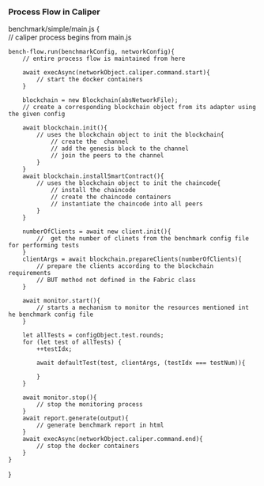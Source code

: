 ### Process Flow in Caliper

benchmark/simple/main.js {  
    // caliper process begins from main.js

    bench-flow.run(benchmarkConfig, networkConfig){
        // entire process flow is maintained from here

        await execAsync(networkObject.caliper.command.start){
            // start the docker containers
        }

        blockchain = new Blockchain(absNetworkFile);
        // create a corresponding blockchain object from its adapter using the given config

        await blockchain.init(){
            // uses the blockchain object to init the blockchain{
                // create the  channel
                // add the genesis block to the channel
                // join the peers to the channel
            }
        }
        await blockchain.installSmartContract(){
            // uses the blockchain object to init the chaincode{
                // install the chaincode
                // create the chaincode containers
                // instantiate the chaincode into all peers
            }
        }
        
        numberOfClients = await new client.init(){
            //  get the number of clinets from the benchmark config file for performing tests
        }
        clientArgs = await blockchain.prepareClients(numberOfClients){
            // prepare the clients according to the blockchain requirements
            // BUT method not defined in the Fabric class
        }

        await monitor.start(){
            // starts a mechanism to monitor the resources mentioned int he benchmark config file
        }

        let allTests = configObject.test.rounds;
        for (let test of allTests) {
            ++testIdx;

            await defaultTest(test, clientArgs, (testIdx === testNum)){

            }
        }

        await monitor.stop(){
            // stop the monitoring process
        }
        await report.generate(output){
            // generate benchmark report in html
        }
        await execAsync(networkObject.caliper.command.end){
            // stop the docker containers
        }
    }
}
